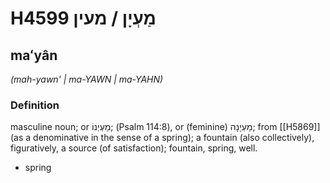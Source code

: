 # H4599 מַעְיָן / מעין

## maʻyân

_(mah-yawn' | ma-YAWN | ma-YAHN)_

### Definition

masculine noun; or מַעְיְנוֹ; (Psalm 114:8), or (feminine) מַעְיָנָה; from [[H5869]] (as a denominative in the sense of a spring); a fountain (also collectively), figuratively, a source (of satisfaction); fountain, spring, well.

- spring
